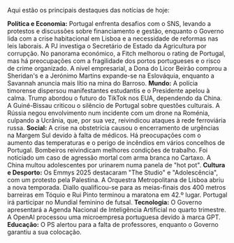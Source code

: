 Aqui estão os principais destaques das notícias de hoje:

**Política e Economia:** Portugal enfrenta desafios com o SNS, levando a protestos e discussões sobre financiamento e gestão, enquanto o Governo lida com a crise habitacional em Lisboa e a necessidade de reformas nas leis laborais. A PJ investiga o Secretário de Estado da Agricultura por corrupção. No panorama económico, a Fitch melhorou o rating de Portugal, mas há preocupações com a fragilidade dos portos portugueses e o risco de crime organizado. A nível empresarial, a Dona do Licor Beirão comprou a Sheridan's e a Jerónimo Martins expande-se na Eslováquia, enquanto a Savannah anuncia mais lítio na mina do Barroso.
**Mundo:** A polícia timorense dispersou manifestantes estudantis e o Presidente apelou à calma. Trump abordou o futuro do TikTok nos EUA, dependendo da China. A Guiné-Bissau criticou o silêncio de Portugal sobre questões culturais. A Rússia negou envolvimento num incidente com um drone na Roménia, culpando a Ucrânia, que, por sua vez, reivindicou ataques à rede ferroviária russa.
**Social:** A crise na obstetrícia causou o encerramento de urgências na Margem Sul devido à falta de médicos. Há preocupações com o aumento das temperaturas e o perigo de incêndios em vários concelhos de Portugal. Bombeiros reivindicam melhores condições de trabalho. Foi noticiado um caso de agressão mortal com arma branca no Cartaxo. A China multou adolescentes por urinarem numa panela de "hot pot".
**Cultura e Desporto:** Os Emmys 2025 destacaram "The Studio" e "Adolescência", com um protesto pela Palestina. A Orquestra Metropolitana de Lisboa abriu a nova temporada. Diallo qualificou-se para as meias-finais dos 400 metros barreiras em Tóquio e Rui Pinto terminou a maratona em 42.º lugar. Portugal irá participar no Mundial feminino de futsal.
**Tecnologia:** O Governo apresentará a Agenda Nacional de Inteligência Artificial no quarto trimestre. A OpenAI processou uma microempresa portuguesa devido à marca GPT.
**Educação:** O PS alertou para a falta de professores, enquanto o Governo garantiu a sua colocação.